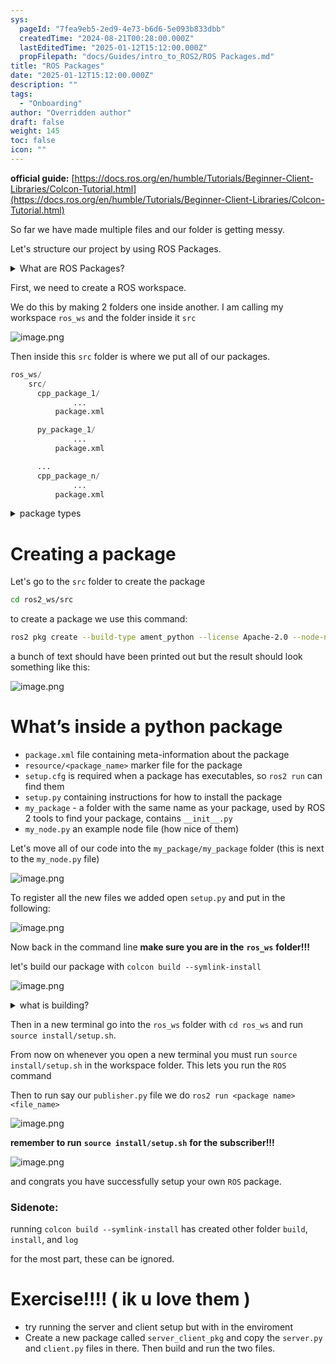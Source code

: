 ```yaml
---
sys:
  pageId: "7fea9eb5-2ed9-4e73-b6d6-5e093b833dbb"
  createdTime: "2024-08-21T00:28:00.000Z"
  lastEditedTime: "2025-01-12T15:12:00.000Z"
  propFilepath: "docs/Guides/intro_to_ROS2/ROS Packages.md"
title: "ROS Packages"
date: "2025-01-12T15:12:00.000Z"
description: ""
tags:
  - "Onboarding"
author: "Overridden author"
draft: false
weight: 145
toc: false
icon: ""
---
```


**official guide:** [https://docs.ros.org/en/humble/Tutorials/Beginner-Client-Libraries/Colcon-Tutorial.html](https://docs.ros.org/en/humble/Tutorials/Beginner-Client-Libraries/Colcon-Tutorial.html)

So far we have made multiple files and our folder is getting messy.

Let's structure our project by using ROS Packages.

<details>

<summary>What are ROS Packages?</summary>

ROS Packages are, as the name implies, packages of code that are highly sharable between ROS developers.

They consist of a folder, `package.xml` file, and source code

```python
      cpp_package_1/
		      ... imagine much code files here ..
          package.xml
```

</details>

First, we need to create a ROS workspace.

We do this by making 2 folders one inside another. I am calling my workspace `ros_ws` and the folder inside it `src`

![image.png](https://prod-files-secure.s3.us-west-2.amazonaws.com/d518164a-d88e-44d1-a4ee-3adb3bd8bce0/70706947-fd18-4537-a67b-e12946812d31/image.png?X-Amz-Algorithm=AWS4-HMAC-SHA256&X-Amz-Content-Sha256=UNSIGNED-PAYLOAD&X-Amz-Credential=ASIAZI2LB466UGVXZU6T%2F20250703%2Fus-west-2%2Fs3%2Faws4_request&X-Amz-Date=20250703T121642Z&X-Amz-Expires=3600&X-Amz-Security-Token=IQoJb3JpZ2luX2VjEAwaCXVzLXdlc3QtMiJHMEUCIDydfxPrBiPjCYkycINoX1Ag%2BsftDR3ba7XXrRlyZDJkAiEAstuAgIN6qdkORuz79EFI%2FcTbMwGsbI7hgD%2FPNLL30lcq%2FwMIFRAAGgw2Mzc0MjMxODM4MDUiDFCfEORllwQ7iEKTKyrcA02n0IPomNAmFGyBjROcyaM5Kb5hevHv1uPOjQKa03XPz2vkKlQ4Za2Z5WFzANJK8kIB1pP6KMIomgBSxObMLH5aVaXqyEmeUMySUNbRpDr5vmlxh0eegPPtxCeic4B07VekxzIlYEjgVUcticyPs8ZXlYsW7RpjnnLU1kOG3BaBmtzb5aR41bFKdshmj9kJMee38qIYoX%2B2KoA1yTPEpzQkkzN5yfMkP8l1PJJ897qBa2cSfXaRJRe6QGWQsnjpYuNQotUlRC%2BGvlocIBYdT5E0EUXDaIqsgi0dq2zwFNnkYnuyShtQHKjn%2Bkig6eZSxksFnjjeXkyXXXAGJCAkJKvW%2Fop%2Fdt9hHtFMN0%2FDiT0%2BZLpwW7GWg6hsKMimlICOXl2%2FI2Pt8DDsFhitEbJsAebL4Gj9WUqJ%2BM2b%2BtnZ7JgA4tn0qFo%2FuDOAIfzsIgbgrhtNY4ueQXpC4qWcjOO%2BtkEhiTDJlRlPp9%2F9MBPI4xz%2B6pCVfusVRonvMsZ%2Ff%2Fmr8XXUCoubrfaHhzAcXzIMs%2BZks8fC7WeDriTgZLH%2BEPqzFRIuyOzQhmxPVYVxJgIQ1IZJxqwKpTUBFE1VqHIjnuHwBBkj5ItfjRaLoWqFGw7IEV%2BmQd8T3cKR1rmtMOjhmcMGOqUBDPuE94eh7rD3am340tEzC4Yi52289H0VQphQoHfdXAxJCzAUh0kjEntvVsllbpEuOL%2Fe%2FLak125CutGebHNpVzmPQwLKEVTncsL4doqZTOgyAIf3ev14dPdvnXK1CiBhV24FB0xuTXGM%2BBtq0db7RbHmBD2pfP%2B5qFBuUsxiafaCsuJQx4uejJZXR9PNlRa7CO8qy6ypGCIUvWJP54KlhOiikvxE&X-Amz-Signature=183f1052bd1abe9d3fec10e7b04ec2b6be9c3a56877d56a33e4c152647b812f1&X-Amz-SignedHeaders=host&x-amz-checksum-mode=ENABLED&x-id=GetObject)

Then inside this `src` folder is where we put all of our packages.

```python
ros_ws/
    src/
      cpp_package_1/
		      ...
          package.xml

      py_package_1/
		      ...
          package.xml

      ...
      cpp_package_n/
		      ...
          package.xml

```

<details>

<summary>package types</summary>

packages can be either `C++` or python.

the intern file structure is different for each but for this guide we will stick to creating python packages

</details>

# Creating a package

Let's go to the `src` folder to create the package

```bash
cd ros2_ws/src
```

to create a package we use this command:

```bash
ros2 pkg create --build-type ament_python --license Apache-2.0 --node-name my_node my_package
```

a bunch of text should have been printed out but the result should look something like this:

![image.png](https://prod-files-secure.s3.us-west-2.amazonaws.com/d518164a-d88e-44d1-a4ee-3adb3bd8bce0/e6cf1e3f-8512-4a3e-b131-079f800bf3e8/image.png?X-Amz-Algorithm=AWS4-HMAC-SHA256&X-Amz-Content-Sha256=UNSIGNED-PAYLOAD&X-Amz-Credential=ASIAZI2LB466UGVXZU6T%2F20250703%2Fus-west-2%2Fs3%2Faws4_request&X-Amz-Date=20250703T121643Z&X-Amz-Expires=3600&X-Amz-Security-Token=IQoJb3JpZ2luX2VjEAwaCXVzLXdlc3QtMiJHMEUCIDydfxPrBiPjCYkycINoX1Ag%2BsftDR3ba7XXrRlyZDJkAiEAstuAgIN6qdkORuz79EFI%2FcTbMwGsbI7hgD%2FPNLL30lcq%2FwMIFRAAGgw2Mzc0MjMxODM4MDUiDFCfEORllwQ7iEKTKyrcA02n0IPomNAmFGyBjROcyaM5Kb5hevHv1uPOjQKa03XPz2vkKlQ4Za2Z5WFzANJK8kIB1pP6KMIomgBSxObMLH5aVaXqyEmeUMySUNbRpDr5vmlxh0eegPPtxCeic4B07VekxzIlYEjgVUcticyPs8ZXlYsW7RpjnnLU1kOG3BaBmtzb5aR41bFKdshmj9kJMee38qIYoX%2B2KoA1yTPEpzQkkzN5yfMkP8l1PJJ897qBa2cSfXaRJRe6QGWQsnjpYuNQotUlRC%2BGvlocIBYdT5E0EUXDaIqsgi0dq2zwFNnkYnuyShtQHKjn%2Bkig6eZSxksFnjjeXkyXXXAGJCAkJKvW%2Fop%2Fdt9hHtFMN0%2FDiT0%2BZLpwW7GWg6hsKMimlICOXl2%2FI2Pt8DDsFhitEbJsAebL4Gj9WUqJ%2BM2b%2BtnZ7JgA4tn0qFo%2FuDOAIfzsIgbgrhtNY4ueQXpC4qWcjOO%2BtkEhiTDJlRlPp9%2F9MBPI4xz%2B6pCVfusVRonvMsZ%2Ff%2Fmr8XXUCoubrfaHhzAcXzIMs%2BZks8fC7WeDriTgZLH%2BEPqzFRIuyOzQhmxPVYVxJgIQ1IZJxqwKpTUBFE1VqHIjnuHwBBkj5ItfjRaLoWqFGw7IEV%2BmQd8T3cKR1rmtMOjhmcMGOqUBDPuE94eh7rD3am340tEzC4Yi52289H0VQphQoHfdXAxJCzAUh0kjEntvVsllbpEuOL%2Fe%2FLak125CutGebHNpVzmPQwLKEVTncsL4doqZTOgyAIf3ev14dPdvnXK1CiBhV24FB0xuTXGM%2BBtq0db7RbHmBD2pfP%2B5qFBuUsxiafaCsuJQx4uejJZXR9PNlRa7CO8qy6ypGCIUvWJP54KlhOiikvxE&X-Amz-Signature=a1b72cff6df0645c867aa5a938ea5f442a617a66307450a59355ad72a58fc5f1&X-Amz-SignedHeaders=host&x-amz-checksum-mode=ENABLED&x-id=GetObject)

# What’s inside a python package

- `package.xml` file containing meta-information about the package
- `resource/<package_name>` marker file for the package
- `setup.cfg` is required when a package has executables, so `ros2 run` can find them
- `setup.py` containing instructions for how to install the package
- `my_package` - a folder with the same name as your package, used by ROS 2 tools to find your package, contains `__init__.py`
- `my_node.py` an example node file (how nice of them)

Let's move all of our code into the `my_package/my_package` folder (this is next to the `my_node.py` file)

![image.png](https://prod-files-secure.s3.us-west-2.amazonaws.com/d518164a-d88e-44d1-a4ee-3adb3bd8bce0/9ce58f11-0da9-4d3e-b86d-506a9685d378/image.png?X-Amz-Algorithm=AWS4-HMAC-SHA256&X-Amz-Content-Sha256=UNSIGNED-PAYLOAD&X-Amz-Credential=ASIAZI2LB466UGVXZU6T%2F20250703%2Fus-west-2%2Fs3%2Faws4_request&X-Amz-Date=20250703T121643Z&X-Amz-Expires=3600&X-Amz-Security-Token=IQoJb3JpZ2luX2VjEAwaCXVzLXdlc3QtMiJHMEUCIDydfxPrBiPjCYkycINoX1Ag%2BsftDR3ba7XXrRlyZDJkAiEAstuAgIN6qdkORuz79EFI%2FcTbMwGsbI7hgD%2FPNLL30lcq%2FwMIFRAAGgw2Mzc0MjMxODM4MDUiDFCfEORllwQ7iEKTKyrcA02n0IPomNAmFGyBjROcyaM5Kb5hevHv1uPOjQKa03XPz2vkKlQ4Za2Z5WFzANJK8kIB1pP6KMIomgBSxObMLH5aVaXqyEmeUMySUNbRpDr5vmlxh0eegPPtxCeic4B07VekxzIlYEjgVUcticyPs8ZXlYsW7RpjnnLU1kOG3BaBmtzb5aR41bFKdshmj9kJMee38qIYoX%2B2KoA1yTPEpzQkkzN5yfMkP8l1PJJ897qBa2cSfXaRJRe6QGWQsnjpYuNQotUlRC%2BGvlocIBYdT5E0EUXDaIqsgi0dq2zwFNnkYnuyShtQHKjn%2Bkig6eZSxksFnjjeXkyXXXAGJCAkJKvW%2Fop%2Fdt9hHtFMN0%2FDiT0%2BZLpwW7GWg6hsKMimlICOXl2%2FI2Pt8DDsFhitEbJsAebL4Gj9WUqJ%2BM2b%2BtnZ7JgA4tn0qFo%2FuDOAIfzsIgbgrhtNY4ueQXpC4qWcjOO%2BtkEhiTDJlRlPp9%2F9MBPI4xz%2B6pCVfusVRonvMsZ%2Ff%2Fmr8XXUCoubrfaHhzAcXzIMs%2BZks8fC7WeDriTgZLH%2BEPqzFRIuyOzQhmxPVYVxJgIQ1IZJxqwKpTUBFE1VqHIjnuHwBBkj5ItfjRaLoWqFGw7IEV%2BmQd8T3cKR1rmtMOjhmcMGOqUBDPuE94eh7rD3am340tEzC4Yi52289H0VQphQoHfdXAxJCzAUh0kjEntvVsllbpEuOL%2Fe%2FLak125CutGebHNpVzmPQwLKEVTncsL4doqZTOgyAIf3ev14dPdvnXK1CiBhV24FB0xuTXGM%2BBtq0db7RbHmBD2pfP%2B5qFBuUsxiafaCsuJQx4uejJZXR9PNlRa7CO8qy6ypGCIUvWJP54KlhOiikvxE&X-Amz-Signature=8c41f7ef82afd8fa1f9feef872b5286f29a175328414bb50a66b2cc4f6e47dac&X-Amz-SignedHeaders=host&x-amz-checksum-mode=ENABLED&x-id=GetObject)

To register all the new files we added open `setup.py` and put in the following:

![image.png](https://prod-files-secure.s3.us-west-2.amazonaws.com/d518164a-d88e-44d1-a4ee-3adb3bd8bce0/1cd7c262-4cae-4496-9d75-c178537d24a2/image.png?X-Amz-Algorithm=AWS4-HMAC-SHA256&X-Amz-Content-Sha256=UNSIGNED-PAYLOAD&X-Amz-Credential=ASIAZI2LB466UGVXZU6T%2F20250703%2Fus-west-2%2Fs3%2Faws4_request&X-Amz-Date=20250703T121643Z&X-Amz-Expires=3600&X-Amz-Security-Token=IQoJb3JpZ2luX2VjEAwaCXVzLXdlc3QtMiJHMEUCIDydfxPrBiPjCYkycINoX1Ag%2BsftDR3ba7XXrRlyZDJkAiEAstuAgIN6qdkORuz79EFI%2FcTbMwGsbI7hgD%2FPNLL30lcq%2FwMIFRAAGgw2Mzc0MjMxODM4MDUiDFCfEORllwQ7iEKTKyrcA02n0IPomNAmFGyBjROcyaM5Kb5hevHv1uPOjQKa03XPz2vkKlQ4Za2Z5WFzANJK8kIB1pP6KMIomgBSxObMLH5aVaXqyEmeUMySUNbRpDr5vmlxh0eegPPtxCeic4B07VekxzIlYEjgVUcticyPs8ZXlYsW7RpjnnLU1kOG3BaBmtzb5aR41bFKdshmj9kJMee38qIYoX%2B2KoA1yTPEpzQkkzN5yfMkP8l1PJJ897qBa2cSfXaRJRe6QGWQsnjpYuNQotUlRC%2BGvlocIBYdT5E0EUXDaIqsgi0dq2zwFNnkYnuyShtQHKjn%2Bkig6eZSxksFnjjeXkyXXXAGJCAkJKvW%2Fop%2Fdt9hHtFMN0%2FDiT0%2BZLpwW7GWg6hsKMimlICOXl2%2FI2Pt8DDsFhitEbJsAebL4Gj9WUqJ%2BM2b%2BtnZ7JgA4tn0qFo%2FuDOAIfzsIgbgrhtNY4ueQXpC4qWcjOO%2BtkEhiTDJlRlPp9%2F9MBPI4xz%2B6pCVfusVRonvMsZ%2Ff%2Fmr8XXUCoubrfaHhzAcXzIMs%2BZks8fC7WeDriTgZLH%2BEPqzFRIuyOzQhmxPVYVxJgIQ1IZJxqwKpTUBFE1VqHIjnuHwBBkj5ItfjRaLoWqFGw7IEV%2BmQd8T3cKR1rmtMOjhmcMGOqUBDPuE94eh7rD3am340tEzC4Yi52289H0VQphQoHfdXAxJCzAUh0kjEntvVsllbpEuOL%2Fe%2FLak125CutGebHNpVzmPQwLKEVTncsL4doqZTOgyAIf3ev14dPdvnXK1CiBhV24FB0xuTXGM%2BBtq0db7RbHmBD2pfP%2B5qFBuUsxiafaCsuJQx4uejJZXR9PNlRa7CO8qy6ypGCIUvWJP54KlhOiikvxE&X-Amz-Signature=20479b5d97a9c381f82562b2ae3ceb9c3fdf7165f44ea9c223f8fd2e1dede8d2&X-Amz-SignedHeaders=host&x-amz-checksum-mode=ENABLED&x-id=GetObject)

Now back in the command line **make sure you are in the** **`ros_ws`** **folder!!!**

let's build our package with `colcon build --symlink-install`

![image.png](https://prod-files-secure.s3.us-west-2.amazonaws.com/d518164a-d88e-44d1-a4ee-3adb3bd8bce0/2f2a0d27-b173-48fd-b189-5f5c0ce65619/image.png?X-Amz-Algorithm=AWS4-HMAC-SHA256&X-Amz-Content-Sha256=UNSIGNED-PAYLOAD&X-Amz-Credential=ASIAZI2LB466UGVXZU6T%2F20250703%2Fus-west-2%2Fs3%2Faws4_request&X-Amz-Date=20250703T121643Z&X-Amz-Expires=3600&X-Amz-Security-Token=IQoJb3JpZ2luX2VjEAwaCXVzLXdlc3QtMiJHMEUCIDydfxPrBiPjCYkycINoX1Ag%2BsftDR3ba7XXrRlyZDJkAiEAstuAgIN6qdkORuz79EFI%2FcTbMwGsbI7hgD%2FPNLL30lcq%2FwMIFRAAGgw2Mzc0MjMxODM4MDUiDFCfEORllwQ7iEKTKyrcA02n0IPomNAmFGyBjROcyaM5Kb5hevHv1uPOjQKa03XPz2vkKlQ4Za2Z5WFzANJK8kIB1pP6KMIomgBSxObMLH5aVaXqyEmeUMySUNbRpDr5vmlxh0eegPPtxCeic4B07VekxzIlYEjgVUcticyPs8ZXlYsW7RpjnnLU1kOG3BaBmtzb5aR41bFKdshmj9kJMee38qIYoX%2B2KoA1yTPEpzQkkzN5yfMkP8l1PJJ897qBa2cSfXaRJRe6QGWQsnjpYuNQotUlRC%2BGvlocIBYdT5E0EUXDaIqsgi0dq2zwFNnkYnuyShtQHKjn%2Bkig6eZSxksFnjjeXkyXXXAGJCAkJKvW%2Fop%2Fdt9hHtFMN0%2FDiT0%2BZLpwW7GWg6hsKMimlICOXl2%2FI2Pt8DDsFhitEbJsAebL4Gj9WUqJ%2BM2b%2BtnZ7JgA4tn0qFo%2FuDOAIfzsIgbgrhtNY4ueQXpC4qWcjOO%2BtkEhiTDJlRlPp9%2F9MBPI4xz%2B6pCVfusVRonvMsZ%2Ff%2Fmr8XXUCoubrfaHhzAcXzIMs%2BZks8fC7WeDriTgZLH%2BEPqzFRIuyOzQhmxPVYVxJgIQ1IZJxqwKpTUBFE1VqHIjnuHwBBkj5ItfjRaLoWqFGw7IEV%2BmQd8T3cKR1rmtMOjhmcMGOqUBDPuE94eh7rD3am340tEzC4Yi52289H0VQphQoHfdXAxJCzAUh0kjEntvVsllbpEuOL%2Fe%2FLak125CutGebHNpVzmPQwLKEVTncsL4doqZTOgyAIf3ev14dPdvnXK1CiBhV24FB0xuTXGM%2BBtq0db7RbHmBD2pfP%2B5qFBuUsxiafaCsuJQx4uejJZXR9PNlRa7CO8qy6ypGCIUvWJP54KlhOiikvxE&X-Amz-Signature=0d6697db36e648edf0a09b8cb2c264bf55bee8a31706deef92d53549b19f94ec&X-Amz-SignedHeaders=host&x-amz-checksum-mode=ENABLED&x-id=GetObject)

<details>

<summary>what is building?</summary>

if you are a CS major at Rose-Hulman you will learn the answer to this in CSSE132

but TLDR; is it combines all the code files into one program that can be run easily 

</details>

Then in a new terminal go into the `ros_ws` folder with `cd ros_ws` and run `source install/setup.sh`. 

From now on whenever you open a new terminal you must run `source install/setup.sh` in the workspace folder. This lets you run the `ROS` command

Then to run say our `publisher.py` file we do `ros2 run <package name> <file_name>`

![image.png](https://prod-files-secure.s3.us-west-2.amazonaws.com/d518164a-d88e-44d1-a4ee-3adb3bd8bce0/4f4b1219-3a44-4632-aa0a-ce3471699f59/image.png?X-Amz-Algorithm=AWS4-HMAC-SHA256&X-Amz-Content-Sha256=UNSIGNED-PAYLOAD&X-Amz-Credential=ASIAZI2LB466UGVXZU6T%2F20250703%2Fus-west-2%2Fs3%2Faws4_request&X-Amz-Date=20250703T121643Z&X-Amz-Expires=3600&X-Amz-Security-Token=IQoJb3JpZ2luX2VjEAwaCXVzLXdlc3QtMiJHMEUCIDydfxPrBiPjCYkycINoX1Ag%2BsftDR3ba7XXrRlyZDJkAiEAstuAgIN6qdkORuz79EFI%2FcTbMwGsbI7hgD%2FPNLL30lcq%2FwMIFRAAGgw2Mzc0MjMxODM4MDUiDFCfEORllwQ7iEKTKyrcA02n0IPomNAmFGyBjROcyaM5Kb5hevHv1uPOjQKa03XPz2vkKlQ4Za2Z5WFzANJK8kIB1pP6KMIomgBSxObMLH5aVaXqyEmeUMySUNbRpDr5vmlxh0eegPPtxCeic4B07VekxzIlYEjgVUcticyPs8ZXlYsW7RpjnnLU1kOG3BaBmtzb5aR41bFKdshmj9kJMee38qIYoX%2B2KoA1yTPEpzQkkzN5yfMkP8l1PJJ897qBa2cSfXaRJRe6QGWQsnjpYuNQotUlRC%2BGvlocIBYdT5E0EUXDaIqsgi0dq2zwFNnkYnuyShtQHKjn%2Bkig6eZSxksFnjjeXkyXXXAGJCAkJKvW%2Fop%2Fdt9hHtFMN0%2FDiT0%2BZLpwW7GWg6hsKMimlICOXl2%2FI2Pt8DDsFhitEbJsAebL4Gj9WUqJ%2BM2b%2BtnZ7JgA4tn0qFo%2FuDOAIfzsIgbgrhtNY4ueQXpC4qWcjOO%2BtkEhiTDJlRlPp9%2F9MBPI4xz%2B6pCVfusVRonvMsZ%2Ff%2Fmr8XXUCoubrfaHhzAcXzIMs%2BZks8fC7WeDriTgZLH%2BEPqzFRIuyOzQhmxPVYVxJgIQ1IZJxqwKpTUBFE1VqHIjnuHwBBkj5ItfjRaLoWqFGw7IEV%2BmQd8T3cKR1rmtMOjhmcMGOqUBDPuE94eh7rD3am340tEzC4Yi52289H0VQphQoHfdXAxJCzAUh0kjEntvVsllbpEuOL%2Fe%2FLak125CutGebHNpVzmPQwLKEVTncsL4doqZTOgyAIf3ev14dPdvnXK1CiBhV24FB0xuTXGM%2BBtq0db7RbHmBD2pfP%2B5qFBuUsxiafaCsuJQx4uejJZXR9PNlRa7CO8qy6ypGCIUvWJP54KlhOiikvxE&X-Amz-Signature=c7063da2b61c20bd7485de1d0f5338d20f1bb44c3698a505dcbba81449cbd664&X-Amz-SignedHeaders=host&x-amz-checksum-mode=ENABLED&x-id=GetObject)

**remember to run** **`source install/setup.sh`** **for the subscriber!!!**

![image.png](https://prod-files-secure.s3.us-west-2.amazonaws.com/d518164a-d88e-44d1-a4ee-3adb3bd8bce0/02121119-dad4-49ec-8356-c956108b4243/image.png?X-Amz-Algorithm=AWS4-HMAC-SHA256&X-Amz-Content-Sha256=UNSIGNED-PAYLOAD&X-Amz-Credential=ASIAZI2LB466UGVXZU6T%2F20250703%2Fus-west-2%2Fs3%2Faws4_request&X-Amz-Date=20250703T121643Z&X-Amz-Expires=3600&X-Amz-Security-Token=IQoJb3JpZ2luX2VjEAwaCXVzLXdlc3QtMiJHMEUCIDydfxPrBiPjCYkycINoX1Ag%2BsftDR3ba7XXrRlyZDJkAiEAstuAgIN6qdkORuz79EFI%2FcTbMwGsbI7hgD%2FPNLL30lcq%2FwMIFRAAGgw2Mzc0MjMxODM4MDUiDFCfEORllwQ7iEKTKyrcA02n0IPomNAmFGyBjROcyaM5Kb5hevHv1uPOjQKa03XPz2vkKlQ4Za2Z5WFzANJK8kIB1pP6KMIomgBSxObMLH5aVaXqyEmeUMySUNbRpDr5vmlxh0eegPPtxCeic4B07VekxzIlYEjgVUcticyPs8ZXlYsW7RpjnnLU1kOG3BaBmtzb5aR41bFKdshmj9kJMee38qIYoX%2B2KoA1yTPEpzQkkzN5yfMkP8l1PJJ897qBa2cSfXaRJRe6QGWQsnjpYuNQotUlRC%2BGvlocIBYdT5E0EUXDaIqsgi0dq2zwFNnkYnuyShtQHKjn%2Bkig6eZSxksFnjjeXkyXXXAGJCAkJKvW%2Fop%2Fdt9hHtFMN0%2FDiT0%2BZLpwW7GWg6hsKMimlICOXl2%2FI2Pt8DDsFhitEbJsAebL4Gj9WUqJ%2BM2b%2BtnZ7JgA4tn0qFo%2FuDOAIfzsIgbgrhtNY4ueQXpC4qWcjOO%2BtkEhiTDJlRlPp9%2F9MBPI4xz%2B6pCVfusVRonvMsZ%2Ff%2Fmr8XXUCoubrfaHhzAcXzIMs%2BZks8fC7WeDriTgZLH%2BEPqzFRIuyOzQhmxPVYVxJgIQ1IZJxqwKpTUBFE1VqHIjnuHwBBkj5ItfjRaLoWqFGw7IEV%2BmQd8T3cKR1rmtMOjhmcMGOqUBDPuE94eh7rD3am340tEzC4Yi52289H0VQphQoHfdXAxJCzAUh0kjEntvVsllbpEuOL%2Fe%2FLak125CutGebHNpVzmPQwLKEVTncsL4doqZTOgyAIf3ev14dPdvnXK1CiBhV24FB0xuTXGM%2BBtq0db7RbHmBD2pfP%2B5qFBuUsxiafaCsuJQx4uejJZXR9PNlRa7CO8qy6ypGCIUvWJP54KlhOiikvxE&X-Amz-Signature=bedf44d01eec375c654eed8bb4c33682c3b74868611309b76f76098f1ea975a8&X-Amz-SignedHeaders=host&x-amz-checksum-mode=ENABLED&x-id=GetObject)

and congrats you have successfully setup your own `ROS` package.

### Sidenote:

running `colcon build --symlink-install` has created other folder `build`, `install`, and `log`

for the most part, these can be ignored.

# Exercise!!!! ( ik u love them )

- try running the server and client setup but with in the enviroment
- Create a new package called `server_client_pkg` and copy the `server.py` and `client.py` files in there. Then build and run the two files.
